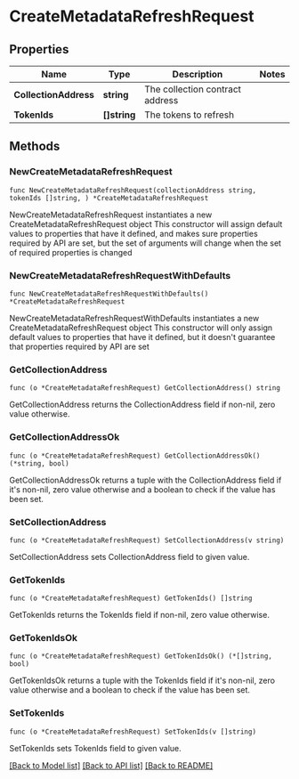 # CreateMetadataRefreshRequest

## Properties

Name | Type | Description | Notes
------------ | ------------- | ------------- | -------------
**CollectionAddress** | **string** | The collection contract address | 
**TokenIds** | **[]string** | The tokens to refresh | 

## Methods

### NewCreateMetadataRefreshRequest

`func NewCreateMetadataRefreshRequest(collectionAddress string, tokenIds []string, ) *CreateMetadataRefreshRequest`

NewCreateMetadataRefreshRequest instantiates a new CreateMetadataRefreshRequest object
This constructor will assign default values to properties that have it defined,
and makes sure properties required by API are set, but the set of arguments
will change when the set of required properties is changed

### NewCreateMetadataRefreshRequestWithDefaults

`func NewCreateMetadataRefreshRequestWithDefaults() *CreateMetadataRefreshRequest`

NewCreateMetadataRefreshRequestWithDefaults instantiates a new CreateMetadataRefreshRequest object
This constructor will only assign default values to properties that have it defined,
but it doesn't guarantee that properties required by API are set

### GetCollectionAddress

`func (o *CreateMetadataRefreshRequest) GetCollectionAddress() string`

GetCollectionAddress returns the CollectionAddress field if non-nil, zero value otherwise.

### GetCollectionAddressOk

`func (o *CreateMetadataRefreshRequest) GetCollectionAddressOk() (*string, bool)`

GetCollectionAddressOk returns a tuple with the CollectionAddress field if it's non-nil, zero value otherwise
and a boolean to check if the value has been set.

### SetCollectionAddress

`func (o *CreateMetadataRefreshRequest) SetCollectionAddress(v string)`

SetCollectionAddress sets CollectionAddress field to given value.


### GetTokenIds

`func (o *CreateMetadataRefreshRequest) GetTokenIds() []string`

GetTokenIds returns the TokenIds field if non-nil, zero value otherwise.

### GetTokenIdsOk

`func (o *CreateMetadataRefreshRequest) GetTokenIdsOk() (*[]string, bool)`

GetTokenIdsOk returns a tuple with the TokenIds field if it's non-nil, zero value otherwise
and a boolean to check if the value has been set.

### SetTokenIds

`func (o *CreateMetadataRefreshRequest) SetTokenIds(v []string)`

SetTokenIds sets TokenIds field to given value.



[[Back to Model list]](../README.md#documentation-for-models) [[Back to API list]](../README.md#documentation-for-api-endpoints) [[Back to README]](../README.md)


